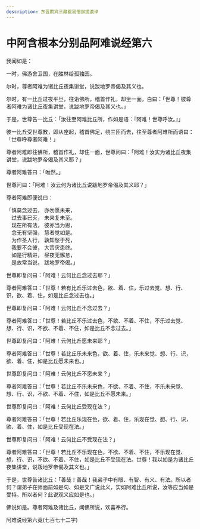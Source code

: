 ```yaml
---
description: 东晋罽宾三藏瞿昙僧伽提婆译
---
```


# 中阿含根本分别品阿难说经第六

我闻如是：

一时，佛游舍卫国，在胜林给孤独园。

尔时，尊者阿难为诸比丘夜集讲堂，说跋地罗帝偈及其义也。

尔时，有一比丘过夜平旦，往诣佛所，稽首作礼，却坐一面，白曰：「世尊！彼尊者阿难为诸比丘夜集讲堂，说跋地罗帝偈及其义也。」

于是，世尊告一比丘：「汝往至阿难比丘所，作如是语：『阿难！世尊呼汝。』」

彼一比丘受世尊教，即从座起，稽首佛足，绕三匝而去，往至尊者阿难所而语曰：「世尊呼尊者阿难！」

尊者阿难即往佛所，稽首作礼，却住一面，世尊问曰：「阿难！汝实为诸比丘夜集讲堂，说跋地罗帝偈及其义耶？」

尊者阿难答曰：「唯然。」

世尊问曰：「阿难！汝云何为诸比丘说跋地罗帝偈及其义耶？」

尊者阿难即便说曰：

「慎莫念过去， 亦勿愿未来，\
　过去事已灭， 未来复未至。\
　现在所有法， 彼亦当为思，\
　念无有坚强， 慧者觉如是。\
　为作圣人行， 孰知愁于死，\
　我要不会彼， 大苦灾患终。\
　如是行精进， 昼夜无懈怠，\
　是故常当说， 跋地罗帝偈。」

世尊即复问曰：「阿难！云何比丘念过去耶？」

尊者阿难答曰：「世尊！若有比丘乐过去色，欲、着、住，乐过去觉、想、行、识，欲、着、住，如是比丘念过去也。」

世尊即复问曰：「阿难！云何比丘不念过去？」

尊者阿难答曰：「世尊！若比丘不乐过去色，不欲、不着、不住，不乐过去觉、想、行、识，不欲、不着、不住，如是比丘不念过去。」

世尊即复问曰：「阿难！云何比丘愿未来耶？」

尊者阿难答曰：「世尊！若比丘乐未来色，欲、着、住，乐未来觉、想、行、识，欲、着、住，如是比丘愿未来也。」

世尊即复问曰：「阿难！云何比丘不愿未来？」

尊者阿难答曰：「世尊！若比丘不乐未来色，不欲、不着、不住，不乐未来觉、想、行、识，不欲、不着、不住，如是比丘不愿未来。」

世尊即复问曰：「阿难！云何比丘受现在法？」

尊者阿难答曰：「世尊！若比丘乐现在色，欲、着、住，乐现在觉、想、行、识，欲、着、住，如是比丘受现在法。」

世尊即复问曰：「阿难！云何比丘不受现在法？」

尊者阿难答曰：「世尊！若比丘不乐现在色，不欲、不着、不住，不乐现在觉、想、行、识，不欲、不着、不住，如是比丘不受现在法。世尊！我以如是为诸比丘夜集讲堂，说䟦地罗帝偈及其义也。」

于是，世尊告诸比丘：「善哉！善哉！我弟子中有眼、有智、有义、有法。所以者何？谓弟子在师面前如是句、如是文广说此义，实如阿难比丘所说，汝等应当如是受持。所以者何？此说观义应如是也。」

佛说如是。尊者阿难及诸比丘，闻佛所说，欢喜奉行。

阿难说经第六竟(七百七十二字)
